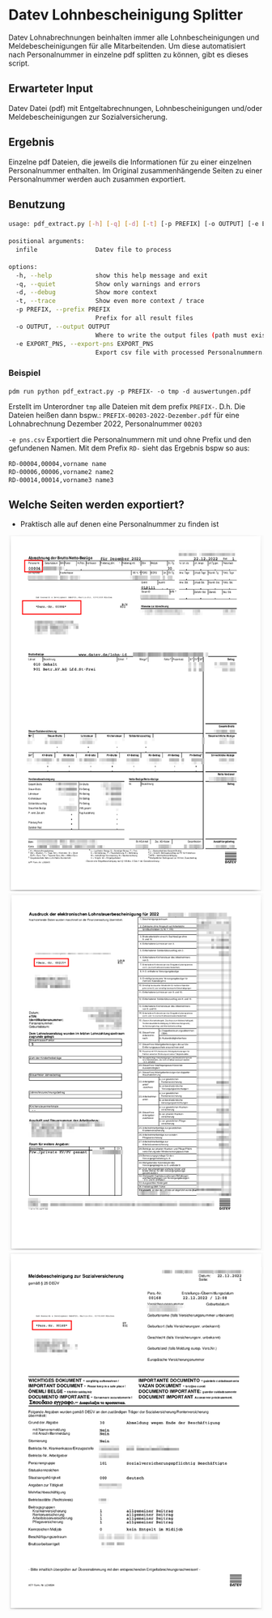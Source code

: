 # Datev Lohnbescheinigung Splitter

Datev Lohnabrechnungen beinhalten immer alle Lohnbescheinigungen und Meldebescheinigungen für alle Mitarbeitenden.
Um diese automatisiert nach Personalnummer in einzelne pdf splitten zu können, gibt es dieses script.

## Erwarteter Input

Datev Datei (pdf) mit Entgeltabrechnungen, Lohnbescheinigungen und/oder Meldebescheinigungen zur Sozialversicherung.

## Ergebnis

Einzelne pdf Dateien, die jeweils die Informationen für zu einer einzelnen Personalnummer enthalten. Im Original
zusammenhängende Seiten zu einer Personalnummer werden auch zusammen exportiert.

## Benutzung

```bash
usage: pdf_extract.py [-h] [-q] [-d] [-t] [-p PREFIX] [-o OUTPUT] [-e EXPORT_PNS] infile

positional arguments:
  infile                Datev file to process

options:
  -h, --help            show this help message and exit
  -q, --quiet           Show only warnings and errors
  -d, --debug           Show more context
  -t, --trace           Show even more context / trace
  -p PREFIX, --prefix PREFIX
                        Prefix for all result files
  -o OUTPUT, --output OUTPUT
                        Where to write the output files (path must exist)
  -e EXPORT_PNS, --export-pns EXPORT_PNS
                        Export csv file with processed Personalnummern.
```

### Beispiel

`pdm run python pdf_extract.py -p PREFIX- -o tmp -d auswertungen.pdf`

Erstellt im Unterordner `tmp` alle Dateien mit dem prefix `PREFIX-`.
D.h. Die Dateien heißen dann bspw.: `PREFIX-00203-2022-Dezember.pdf` für eine Lohnabrechnung Dezember 2022, 
Personalnummer `00203`

`-e pns.csv` Exportiert die Personalnummern mit und ohne Prefix und den gefundenen Namen.
Mit dem Prefix `RD-` sieht das Ergebnis bspw so aus:

```csv
RD-00004,00004,vorname name
RD-00006,00006,vorname2 name2
RD-00014,00014,vorname3 name3
```

## Welche Seiten werden exportiert?

- Praktisch alle auf denen eine Personalnummer zu finden ist

![Lohnabrechnungen](/docs/datev-abrechnung.png)
![Lohnsteuerbescheinigungnen](/docs/datev-lohnsteuerbescheinigung.png)
![Meldebescheinigungen](/docs/datev-meldebescheinigung.png)